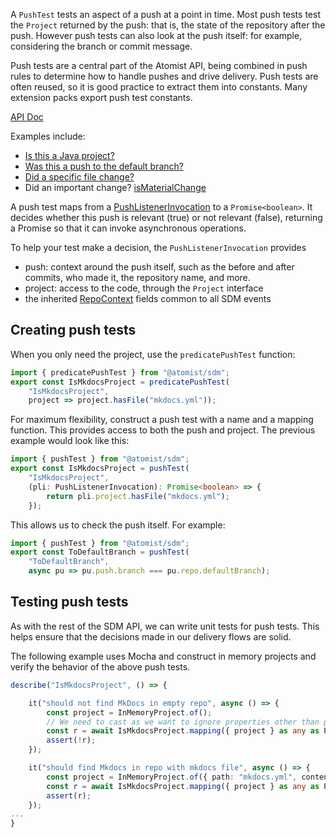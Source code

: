 A `PushTest` tests an aspect of a push at a point in time. Most push tests test the `Project` returned by the push:
that is, the state of the repository after the push. However push tests can also look at the push itself: for example,
considering the branch or commit message.

Push tests are a central part of the Atomist API, being combined in push rules to determine how to handle pushes
and drive delivery. Push tests are often reused, so it is good practice to extract them into constants. Many extension packs
export push test constants.

[API Doc](https://atomist.github.io/sdm/interfaces/_lib_api_mapping_pushtest_.pushtest.html)

Examples include:

*  [Is this a Java project?](https://github.com/atomist/sdm-pack-checkstyle/blob/2399fe8bb44e84b96dad38acf3c20fa437a405a1/lib/support/checkstyleReviewer.ts#L90)
*  [Was this a push to the default branch?](https://atomist.github.io/sdm/modules/_lib_api_mapping_support_commonpushtests_.html#todefaultbranch)
*  [Did a specific file change?](https://atomist.github.io/sdm/modules/_lib_api_mapping_support_commonpushtests_.html#hasfile)
*  Did an important change? [isMaterialChange](https://atomist.github.io/sdm/modules/_lib_api_helper_pushtest_materialchangetest_.html#ismaterialchange)

A push test maps from a [PushListenerInvocation][pli] to a `Promise<boolean>`. It decides whether this push is relevant
(true) or not relevant (false), returning a Promise so that it can invoke asynchronous operations.

To help your test make a decision, the `PushListenerInvocation` provides

* push: context around the push itself, such as the before and after commits, who made it, the repository name, and more.
* project: access to the code, through the `Project` interface
* the inherited [RepoContext](https://atomist.github.io/sdm/interfaces/_lib_api_context_sdmcontext_.repocontext.html) fields
common to all SDM events

[pli]: https://atomist.github.io/sdm/interfaces/_lib_api_listener_pushlistener_.pushlistenerinvocation.html (Push Listener Invocation)

## Creating push tests

When you only need the project, use the `predicatePushTest` function:

```typescript
import { predicatePushTest } from "@atomist/sdm";
export const IsMkdocsProject = predicatePushTest(
    "IsMkdocsProject",
    project => project.hasFile("mkdocs.yml"));
```

For maximum flexibility, construct a push test with a name and a mapping function. This provides access to both the push and project.
The previous example would look like this:

```typescript
import { pushTest } from "@atomist/sdm";
export const IsMkdocsProject = pushTest(
    "IsMkdocsProject",
    (pli: PushListenerInvocation): Promise<boolean> => {
        return pli.project.hasFile("mkdocs.yml");
    });
```

This allows us to check the push itself. For example:

```typescript
import { pushTest } from "@atomist/sdm";
export const ToDefaultBranch = pushTest(
    "ToDefaultBranch",
    async pu => pu.push.branch === pu.repo.defaultBranch);
```

## Testing push tests

As with the rest of the SDM API, we can write unit tests for push tests. This helps
ensure that the decisions made in our delivery flows are solid.

The following example uses Mocha and construct in memory projects and verify the behavior
of the above push tests.

```typescript
describe("IsMkdocsProject", () => {

    it("should not find MkDocs in empty repo", async () => {
        const project = InMemoryProject.of();
        // We need to cast as we want to ignore properties other than project of the invocation
        const r = await IsMkdocsProject.mapping({ project } as any as PushListenerInvocation);
        assert(!r);
    });

    it("should find Mkdocs in repo with mkdocs file", async () => {
        const project = InMemoryProject.of({ path: "mkdocs.yml", content: "here: yes" });
        const r = await IsMkdocsProject.mapping({ project } as any as PushListenerInvocation);
        assert(r);
    });
...
}
```
